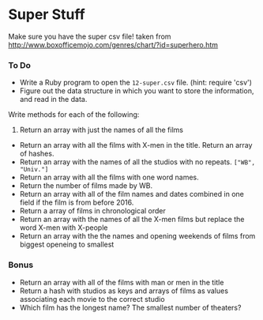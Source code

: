 # Super Stuff

Make sure you have the super csv file!
taken from http://www.boxofficemojo.com/genres/chart/?id=superhero.htm

### To Do

* Write a Ruby program to open the `12-super.csv` file. (hint: require 'csv')
* Figure out the data structure in which you want to store the information, and read in the data.

Write methods for each of the following:

1. Return an array with just the names of all the films
* Return an array with all the films with X-men in the title. Return an array of hashes.
* Return an array with the names of all the studios with no repeats. `["WB", "Univ."]`
* Return an array with all the films with one word names.
* Return the number of films made by WB.
* Return an array with all of the film names and dates combined in one field if the film is from before 2016.
* Return a array of films in chronological order
* Return an array with the names of all the X-men films but replace the word X-men with X-people
* Return an array with the the names and opening weekends of films from biggest openeing to smallest

### Bonus

* Return an array with all of the films with man or men in the title
* Return a hash with studios as keys and arrays of films as values associating each movie to the correct studio
* Which film has the longest name? The smallest number of theaters?
